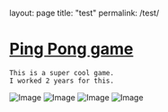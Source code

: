 layout: page
title: "test"
permalink: /test/

# [Ping Pong game](https://github.com/f3lixz/EggSimulatorv2)
```
This is a super cool game.
I worked 2 years for this.
```
![Image](https://media.discordapp.net/attachments/348467594115940354/955124237234995250/IngameScreen.png?width=338&height=675) ![Image](https://media.discordapp.net/attachments/348467594115940354/955124238157758565/LevelSelectScreenOneWithInventory.png?width=338&height=676) ![Image](https://media.discordapp.net/attachments/348467594115940354/955124238388449280/LevelSelectScreenTwo.png?width=339&height=676) ![Image](https://media.discordapp.net/attachments/348467594115940354/955124238648508477/Startscreen.png?width=340&height=676)





